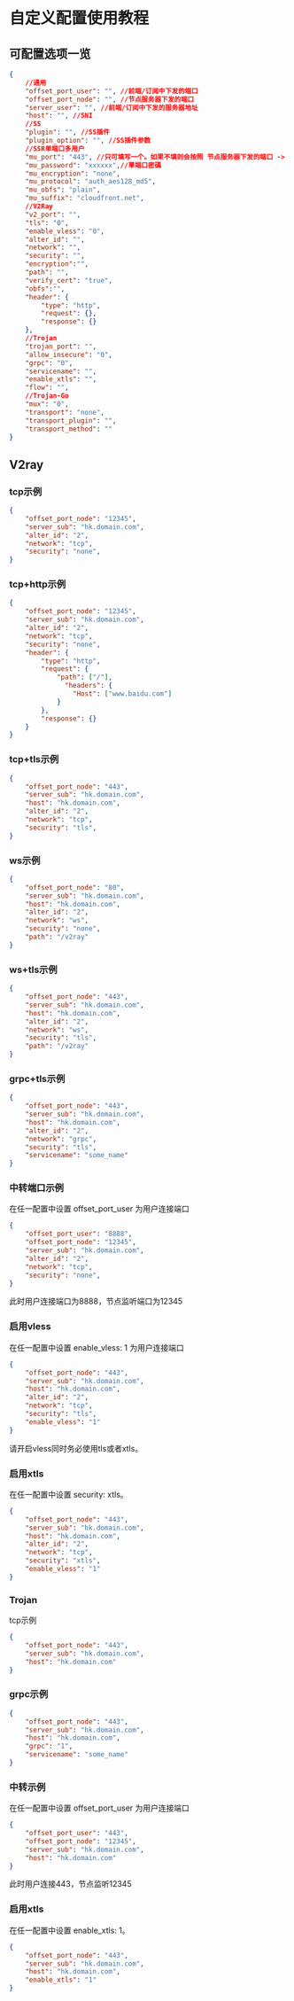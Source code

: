 # 自定义配置使用教程

## 可配置选项一览

```json
{
    //通用
    "offset_port_user": "", //前端/订阅中下发的端口
    "offset_port_node": "", //节点服务器下发的端口
    "server_user": "", //前端/订阅中下发的服务器地址
    "host": "", //SNI
    //SS
    "plugin": "", //SS插件
    "plugin_option": "", //SS插件参数
    //SSR单端口多用户
    "mu_port": "443", //只可填写一个。如果不填则会按照 节点服务器下发的端口 -> 前端/订阅中下发的端口 的顺序取值
    "mu_password": "xxxxxx",//單端口密碼
    "mu_encryption": "none",
    "mu_protocol": "auth_aes128_md5",
    "mu_obfs": "plain",
    "mu_suffix": "cloudfront.net",
    //V2Ray
    "v2_port": "",
    "tls": "0",
    "enable_vless": "0",
    "alter_id": "",
    "network": "",
    "security": "",
    "encryption":"",
    "path": "",
    "verify_cert": "true",
    "obfs":"",
    "header": {
        "type": "http",
        "request": {},
        "response": {}
    },
    //Trojan
    "trojan_port": "",
    "allow_insecure": "0",
    "grpc": "0",
    "servicename": "",
    "enable_xtls": "",
    "flow": "",
    //Trojan-Go
    "mux": "0",
    "transport": "none",
    "transport_plugin": "",
    "transport_method": ""
}

```

## V2ray

### tcp示例

```json
{
    "offset_port_node": "12345",
    "server_sub": "hk.domain.com",
    "alter_id": "2",
    "network": "tcp",
    "security": "none",
}

```

### tcp+http示例

```json
{
    "offset_port_node": "12345",
    "server_sub": "hk.domain.com",
    "alter_id": "2",
    "network": "tcp",
    "security": "none",
    "header": {
        "type": "http",
        "request": {
            "path": ["/"],
              "headers": {
                "Host": ["www.baidu.com"]
            }
        },
        "response": {}
    }
}

```

### tcp+tls示例

```json
{
    "offset_port_node": "443",
    "server_sub": "hk.domain.com",
    "host": "hk.domain.com",
    "alter_id": "2",
    "network": "tcp",
    "security": "tls",
}

```

### ws示例

```json
{
    "offset_port_node": "80",
    "server_sub": "hk.domain.com",
    "host": "hk.domain.com",
    "alter_id": "2",
    "network": "ws",
    "security": "none",
    "path": "/v2ray"
}
```

### ws+tls示例

```json
{
    "offset_port_node": "443",
    "server_sub": "hk.domain.com",
    "host": "hk.domain.com",
    "alter_id": "2",
    "network": "ws",
    "security": "tls",
    "path": "/v2ray"
}

```

### grpc+tls示例

```json
{
    "offset_port_node": "443",
    "server_sub": "hk.domain.com",
    "host": "hk.domain.com",
    "alter_id": "2",
    "network": "grpc",
    "security": "tls",
    "servicename": "some_name"
}

```
### 中转端口示例
在任一配置中设置 offset_port_user 为用户连接端口

```json
{
    "offset_port_user": "8888",
    "offset_port_node": "12345",
    "server_sub": "hk.domain.com",
    "alter_id": "2",
    "network": "tcp",
    "security": "none",
}

```
此时用户连接端口为8888，节点监听端口为12345

### 启用vless
在任一配置中设置 enable_vless: 1 为用户连接端口

```json
{
    "offset_port_node": "443",
    "server_sub": "hk.domain.com",
    "host": "hk.domain.com",
    "alter_id": "2",
    "network": "tcp",
    "security": "tls",
    "enable_vless": "1"
}

```
请开启vless同时务必使用tls或者xtls。

### 启用xtls
在任一配置中设置 security: xtls。

```json
{
    "offset_port_node": "443",
    "server_sub": "hk.domain.com",
    "host": "hk.domain.com",
    "alter_id": "2",
    "network": "tcp",
    "security": "xtls",
    "enable_vless": "1"
}

```
### Trojan
tcp示例

```json
{
    "offset_port_node": "443",
    "server_sub": "hk.domain.com",
    "host": "hk.domain.com"
}

```
### grpc示例

```json
{
    "offset_port_node": "443",
    "server_sub": "hk.domain.com",
    "host": "hk.domain.com",
    "grpc": "1",
    "servicename": "some_name"
}

```
### 中转示例
在任一配置中设置 offset_port_user 为用户连接端口

```json
{
    "offset_port_user": "443",
    "offset_port_node": "12345",
    "server_sub": "hk.domain.com",
    "host": "hk.domain.com"
}

```
此时用户连接443，节点监听12345

### 启用xtls
在任一配置中设置 enable_xtls: 1。

```json
{
    "offset_port_node": "443",
    "server_sub": "hk.domain.com",
    "host": "hk.domain.com",
    "enable_xtls": "1"
}

```
